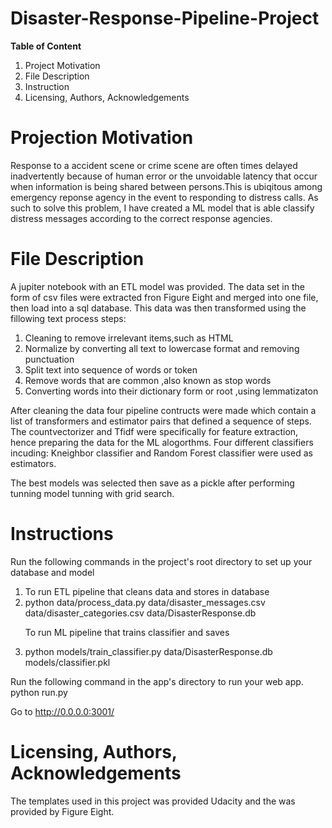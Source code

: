 # Disaster-Response-Pipeline-Project
**Table of Content**

<ol>
<li>Project Motivation</li>
<li>File Description</li>
<li>Instruction</li>
<li>Licensing, Authors, Acknowledgements</li>
</ol>

# Projection Motivation
Response to a accident scene or crime scene are often times delayed inadvertently because of human error or the unvoidable latency that occur when information is being shared between persons.This is ubiqitous among emergency reponse agency in the event to responding to distress calls. As  such to solve this problem, I have created a ML model that is able classify distress messages according to the correct response agencies.
# File Description
A jupiter notebook with an ETL model was provided. The data set in the form of csv files were extracted fron Figure Eight and merged into one file, then load into  a sql database. This data was then transformed using the fillowing text process steps:

<ol>
<li>Cleaning to remove irrelevant items,such as HTML</li>
<li>Normalize by converting all text to lowercase format and removing punctuation</li>
<li>Split text into sequence of words or token</li>
<li>Remove words that are common ,also known as stop words</li>
 <li>Converting words into their dictionary form or root ,using lemmatizaton</li>
</ol>

After cleaning the data  four pipeline contructs were made which contain a list of transformers and estimator pairs that defined a sequence of steps.
The countvectorizer  and Tfidf were specifically for feature extraction, hence preparing the data for the ML alogorthms. Four different classifiers incuding: Kneighbor classifier and Random Forest classifier were  used as estimators.  

The best models was selected then  save as a pickle after performing tunning model tunning with grid search.
# Instructions

Run the following commands in the project's root directory to set up your database and model 

 <ol>
 <li>To run ETL pipeline that cleans data and stores in database </li>
 <li>python data/process_data.py data/disaster_messages.csv data/disaster_categories.csv data/DisasterResponse.db </li>


 To run ML pipeline that trains classifier and saves
 <li>python models/train_classifier.py data/DisasterResponse.db models/classifier.pkl</li>
 </ol>
 Run the following command in the app's directory to run your web app.
     python run.py

Go to http://0.0.0.0:3001/   
   # Licensing, Authors, Acknowledgements
The templates used in this project was provided Udacity and the was provided by Figure Eight.
